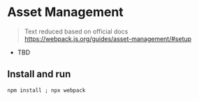 # Asset Management

> Text reduced based on official docs <https://webpack.js.org/guides/asset-management/#setup>

* TBD

## Install and run

```console
npm install ; npx webpack
```

